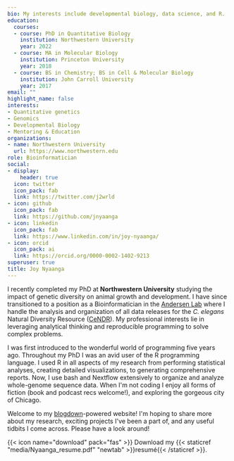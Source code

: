 ```yaml
---
bio: My interests include developmental biology, data science, and R.
education:
  courses:
  - course: PhD in Quantitative Biology
    institution: Northwestern University
    year: 2022
  - course: MA in Molecular Biology
    institution: Princeton University
    year: 2018
  - course: BS in Chemistry; BS in Cell & Molecular Biology
    institution: John Carroll University
    year: 2017
email: ""
highlight_name: false
interests:
- Quantitative genetics
- Genomics
- Developmental Biology
- Mentoring & Education
organizations:
- name: Northwestern University
  url: https://www.northwestern.edu
role: Bioinformatician
social:
- display:
    header: true
  icon: twitter
  icon_pack: fab
  link: https://twitter.com/j2wrld
- icon: github
  icon_pack: fab
  link: https://github.com/jnyaanga
- icon: linkedin
  icon_pack: fab
  link: https://www.linkedin.com/in/joy-nyaanga/
- icon: orcid
  icon_pack: ai
  link: https://orcid.org/0000-0002-1402-9213
superuser: true
title: Joy Nyaanga
---
```

I recently completed my PhD at **Northwestern University** studying the impact of genetic diversity on animal growth and development. 
I have since transitioned to a position as a Bioinformatician in the [Andersen Lab](https://andersenlab.org/) where I handle the 
analysis and organization of all data releases for the _C. elegans_ Natural Diversity Resource ([CeNDR](https://elegansvariation.org)).
My professional interests lie in leveraging analytical thinking and reproducible programming to solve complex problems. 

I was first introduced to the wonderful world of programming five years ago. Throughout my PhD I was an avid user of the R programming language. 
I used R in all aspects of my research from performing statistical analyses, creating detailed visualizations, to generating comprehensive reports. 
Now, I use bash and Nextflow extensively to organize and analyze whole-genome sequence data.
When I'm not coding I enjoy all forms of fiction (book and podcast recs welcome!), and exploring the gorgeous city of Chicago.

Welcome to my [blogdown](https://github.com/rstudio/blogdown)-powered website! I'm hoping to share more about my research,
exciting projects I've been a part of, and any useful tidbits I come across. Please have a look around!


{{< icon name="download" pack="fas" >}} Download my {{< staticref "media/Nyaanga_resume.pdf" "newtab" >}}resumé{{< /staticref >}}.
 
